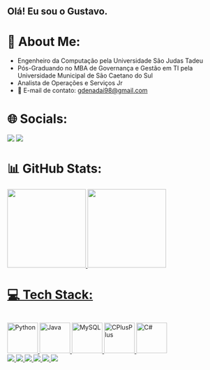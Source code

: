 ## Olá! Eu sou o Gustavo.

# 💫 About Me:
- Engenheiro da Computação pela Universidade São Judas Tadeu
- Pós-Graduando no MBA de Governança e Gestão em TI pela Universidade Municipal de São Caetano do Sul
- Analista de Operações e Serviços Jr
- 📧 E-mail de contato: gdenadai98@gmail.com

# 🌐 Socials:
<div>
<a href="(https://www.linkedin.com/in/gustavo-s-b99278191/)" target="_blank"><img src="https://img.shields.io/badge/LinkedIn-0A66C2?style=for-the-badge&logo=linkedin&logoColor=white" target="_blank"></a>
<a href="mailto:gdenadai98@gmail.com" target="_blank"><img src="https://img.shields.io/badge/Gmail-EA4335?style=for-the-badge&logo=gmail&logoColor=white" target="_blank"></a>

</div>

# 📊 GitHub Stats:
<div>
  
<a href="https://github.com/Salva2022">
<img height="180em" src="https://github-readme-stats.vercel.app/api?username=Salva2022&show_icons=true&theme=dracula&include_all_commits=true&count_private=true"/>
<img height="180em" src="https://github-readme-stats.vercel.app/api/top-langs/?username=Salva2022&layout=compact&langs_count=10&theme=dracula"/>

</div>

# 💻 Tech Stack:
<div>

<div style="display: inline_block"><br>
<img src="https://cdn.jsdelivr.net/gh/devicons/devicon@latest/icons/python/python-original-wordmark.svg" height="70" alt="Python">
<img src="https://cdn.jsdelivr.net/gh/devicons/devicon@latest/icons/java/java-original-wordmark.svg" height="70" alt="Java">
<img src="https://cdn.jsdelivr.net/gh/devicons/devicon@latest/icons/mysql/mysql-original-wordmark.svg" height="70" alt="MySQL">
<img src="https://cdn.jsdelivr.net/gh/devicons/devicon@latest/icons/cplusplus/cplusplus-original.svg" height="70" alt="CPlusPlus">
<img src="https://cdn.jsdelivr.net/gh/devicons/devicon@latest/icons/csharp/csharp-original.svg" height="70" alt="C#">
      
</div>

<div>
<img src="https://img.shields.io/badge/Python-3776AB?style=for-the-badge&logo=python&logoColor=white" >
<img src="https://img.shields.io/badge/Java-007396?style=for-the-badge&logo=java&logoColor=white" >
<img src="https://img.shields.io/badge/MySQL-4479A1?style=for-the-badge&logo=mysql&logoColor=white" >
<img src="https://img.shields.io/badge/C%2B%2B-00599C?style=for-the-badge&logo=cplusplus&logoColor=white" >
<img src="https://img.shields.io/badge/C%23-239120?style=for-the-badge&logo=csharp&logoColor=white" >
<img src="https://img.shields.io/badge/HTML5-E34F26?style=for-the-badge&logo=html5&logoColor=white" >  
</div>
